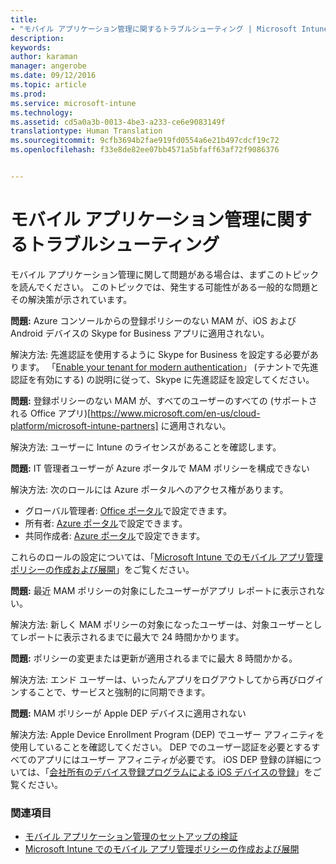 ```yaml
---
title:
- "モバイル アプリケーション管理に関するトラブルシューティング | Microsoft Intune"
description: 
keywords: 
author: karaman
manager: angerobe
ms.date: 09/12/2016
ms.topic: article
ms.prod: 
ms.service: microsoft-intune
ms.technology: 
ms.assetid: cd5a0a3b-0013-4be3-a233-ce6e9083149f
translationtype: Human Translation
ms.sourcegitcommit: 9cfb3694b2fae919fd0554a6e21b497cdcf19c72
ms.openlocfilehash: f33e8de82ee07bb4571a5bfaff63af72f9086376


---
```


# モバイル アプリケーション管理に関するトラブルシューティング

モバイル アプリケーション管理に関して問題がある場合は、まずこのトピックを読んでください。 このトピックでは、発生する可能性がある一般的な問題とその解決策が示されています。


**問題:** Azure コンソールからの登録ポリシーのない MAM が、iOS および Android デバイスの Skype for Business アプリに適用されない。

解決方法: 先進認証を使用するように Skype for Business を設定する必要があります。  「[Enable your tenant for modern authentication](http://social.technet.microsoft.com/wiki/contents/articles/34339.skype-for-business-online-enable-your-tenant-for-modern-authentication.aspx)」 (テナントで先進認証を有効にする) の説明に従って、Skype に先進認証を設定してください。

**問題:** 登録ポリシーのない MAM が、すべてのユーザーのすべての (サポートされる Office アプリ)[https://www.microsoft.com/en-us/cloud-platform/microsoft-intune-partners] に適用されない。
 
解決方法: ユーザーに Intune のライセンスがあることを確認します。  

**問題:** IT 管理者ユーザーが Azure ポータルで MAM ポリシーを構成できない

解決方法: 次のロールには Azure ポータルへのアクセス権があります。

- グローバル管理者: [Office ポータル](http://portal.office.com/)で設定できます。
- 所有者: [Azure ポータル](https://portal.azure.com/)で設定できます。
- 共同作成者: [Azure ポータル](https://portal.azure.com/)で設定できます。

これらのロールの設定については、「[Microsoft Intune でのモバイル アプリ管理ポリシーの作成および展開](https://docs.microsoft.com/en-us/intune/deploy-use/get-ready-to-configure-mobile-app-management-policies-with-microsoft-intune)」をご覧ください。 

**問題:** 最近 MAM ポリシーの対象にしたユーザーがアプリ レポートに表示されない。

解決方法: 新しく MAM ポリシーの対象になったユーザーは、対象ユーザーとしてレポートに表示されるまでに最大で 24 時間かかります。 

**問題:** ポリシーの変更または更新が適用されるまでに最大 8 時間かかる。  

解決方法: エンド ユーザーは、いったんアプリをログアウトしてから再びログインすることで、サービスと強制的に同期できます。  

**問題:** MAM ポリシーが Apple DEP デバイスに適用されない

解決方法: Apple Device Enrollment Program (DEP) でユーザー アフィニティを使用していることを確認してください。 DEP でのユーザー認証を必要とするすべてのアプリにはユーザー アフィニティが必要です。
iOS DEP 登録の詳細については、「[会社所有のデバイス登録プログラムによる iOS デバイスの登録](https://docs.microsoft.com/en-us/intune/deploy-use/ios-device-enrollment-program-in-microsoft-intune)」をご覧ください。


### 関連項目
- [モバイル アプリケーション管理のセットアップの検証](https://docs.microsoft.com/en-us/intune/deploy-use/validate-mobile-application-management)
- [Microsoft Intune でのモバイル アプリ管理ポリシーの作成および展開](https://docs.microsoft.com/en-us/intune/deploy-use/get-ready-to-configure-mobile-app-management-policies-with-microsoft-intune) 





<!--HONumber=Sep16_HO2-->


